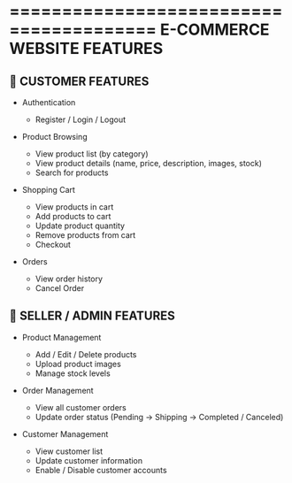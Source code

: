 ========================================
 E-COMMERCE WEBSITE FEATURES
========================================

🛒 CUSTOMER FEATURES
----------------------------------------
- Authentication
  * Register / Login / Logout

- Product Browsing
  * View product list (by category)
  * View product details (name, price, description, images, stock)
  * Search for products

- Shopping Cart
  * View products in cart
  * Add products to cart
  * Update product quantity
  * Remove products from cart
  * Checkout

- Orders
  * View order history
  * Cancel Order


🏪 SELLER / ADMIN FEATURES
----------------------------------------
- Product Management
  * Add / Edit / Delete products
  * Upload product images
  * Manage stock levels

- Order Management
  * View all customer orders
  * Update order status (Pending → Shipping → Completed / Canceled)

- Customer Management
  * View customer list
  * Update customer information
  * Enable / Disable customer accounts

